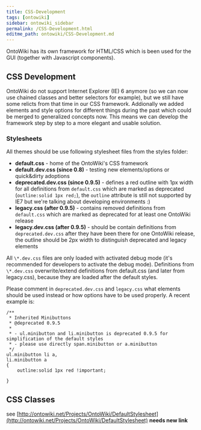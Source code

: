 ```yaml
---
title: CSS-Development
tags: [ontowiki]
sidebar: ontowiki_sidebar
permalink: /CSS-Development.html
editme_path: ontowiki/CSS-Development.md
---
```

OntoWiki has its own framework for HTML/CSS which is been used for the GUI (together with Javascript components).

## CSS Development

OntoWiki do not support Internet Explorer (IE) 6 anymore (so we can now use chained classes and better selectors for example), but we still have some relicts from that time in our CSS framework. Addionally we added elements and style options for different things during the past which could be merged to generalized concepts now. This means we can develop the framework step by step to a more elegant and usable solution.

### Stylesheets

All themes should be use following stylesheet files from the styles folder:

- **default.css** - home of the OntoWiki's CSS framework
- **default.dev.css (since 0.8)** - testing new elements/options or quick&dirty adoptions
- **deprecated.dev.css (since 0.9.5)** - defines a red outline with 1px width for all definitions from `default.css` which are marked as deprecated (`outline:solid 1px red;`), the `outline` attribute is still not supported by IE7 but we're talking about developing environments :)
- **legacy.css (after 0.9.5)** - contains removed definitions from `default.css` which are marked as deprecated for at least one OntoWiki release
- **legacy.dev.css (after 0.9.5)** - should be contain definitions from `deprecated.dev.css` after they have been there for one OntoWiki release, the outline should be 2px width to distinguish deprecated and legacy elements

All `\*.dev.css` files are only loaded with activated debug mode (it's recommended for developers to activate the debug mode). Definitions from `\*.dev.css` overwrite/extend definitions from default.css (and later from legacy.css), because they are loaded after the default styles.

Please comment in `deprecated.dev.css` and `legacy.css` what elements should be used instead or how options have to be used properly. A recent example is:

```
/**
 * Inherited Minibuttons
 * @deprecated 0.9.5
 *
 * - ul.minibutton and li.minibutton is deprecated 0.9.5 for simplification of the default styles
 * - please use directly span.minibutton or a.minibutton
 */
ul.minibutton li a,
li.minibutton a
{
    outline:solid 1px red !important;

}
```

## CSS Classes

see [http://ontowiki.net/Projects/OntoWiki/DefaultStylesheet](http://ontowiki.net/Projects/OntoWiki/DefaultStylesheet) **needs new link**
